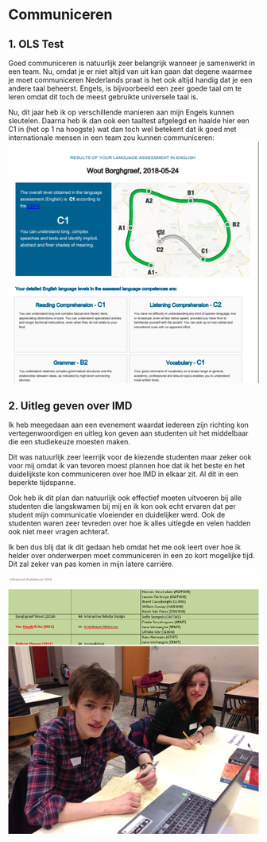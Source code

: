 # Communiceren
## 1. OLS Test
Goed communiceren is natuurlijk zeer belangrijk wanneer je samenwerkt in een team. Nu, omdat je er niet altijd van uit kan gaan dat degene waarmee je moet communiceren Nederlands praat is het ook altijd handig dat je een andere taal beheerst. Engels, is bijvoorbeeld een zeer goede taal om te leren omdat dit toch de meest gebruikte universele taal is.

Nu, dit jaar heb ik op verschillende manieren aan mijn Engels kunnen sleutelen. Daarna heb ik dan ook een taaltest afgelegd en haalde hier een C1 in (het op 1 na hoogste) wat dan toch wel betekent dat ik goed met internationale mensen in een team zou kunnen communiceren:
![OLS results](/images/OLS_results.png)

## 2. Uitleg geven over IMD
Ik heb meegedaan aan een evenement waardat iedereen zijn richting kon vertegenwoordigen en uitleg kon geven aan studenten uit het middelbaar die een studiekeuze moesten maken.

Dit was natuurlijk zeer leerrijk voor de kiezende studenten maar zeker ook voor mij omdat ik van tevoren moest plannen hoe dat ik het beste en het duidelijkste kon communiceren over hoe IMD in elkaar zit. Al dit in een beperkte tijdspanne.

Ook heb ik dit plan dan natuurlijk ook effectief moeten uitvoeren bij alle studenten die langskwamen bij mij en ik kon ook echt ervaren dat per student mijn communicatie vloeiender en duidelijker werd. Ook de studenten waren zeer tevreden over hoe ik alles uitlegde en velen hadden ook niet meer vragen achteraf.

Ik ben dus blij dat ik dit gedaan heb omdat het me ook leert over hoe ik helder over onderwerpen moet communiceren in een zo kort mogelijke tijd. Dit zal zeker van pas komen in mijn latere carrière.

![Info evening courses](/images/info-evening_courses.png)
![Info evening picture](/images/info-evening_picture.jpg)

